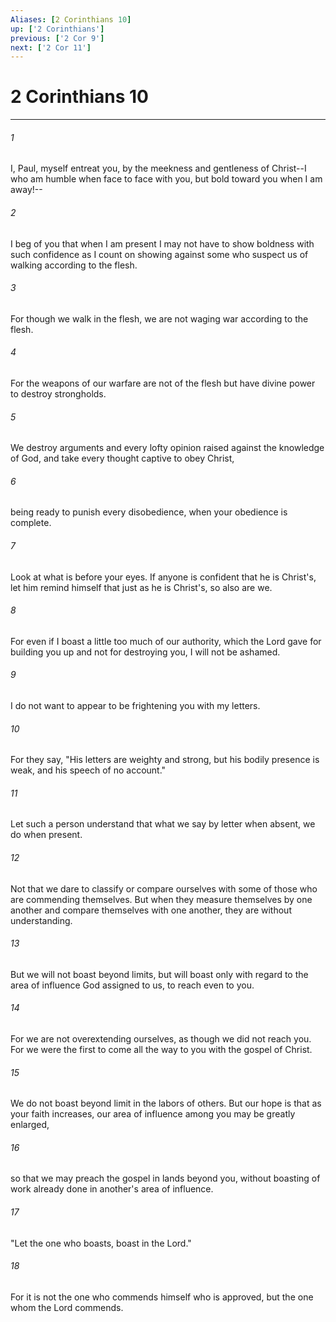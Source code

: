 ```yaml
---
Aliases: [2 Corinthians 10]
up: ['2 Corinthians']
previous: ['2 Cor 9']
next: ['2 Cor 11']
---
```

# 2 Corinthians 10
***



###### 1 
I, Paul, myself entreat you, by the meekness and gentleness of Christ--I who am humble when face to face with you, but bold toward you when I am away!-- 

###### 2 
I beg of you that when I am present I may not have to show boldness with such confidence as I count on showing against some who suspect us of walking according to the flesh. 

###### 3 
For though we walk in the flesh, we are not waging war according to the flesh. 

###### 4 
For the weapons of our warfare are not of the flesh but have divine power to destroy strongholds. 

###### 5 
We destroy arguments and every lofty opinion raised against the knowledge of God, and take every thought captive to obey Christ, 

###### 6 
being ready to punish every disobedience, when your obedience is complete. 

###### 7 
Look at what is before your eyes. If anyone is confident that he is Christ's, let him remind himself that just as he is Christ's, so also are we. 

###### 8 
For even if I boast a little too much of our authority, which the Lord gave for building you up and not for destroying you, I will not be ashamed. 

###### 9 
I do not want to appear to be frightening you with my letters. 

###### 10 
For they say, "His letters are weighty and strong, but his bodily presence is weak, and his speech of no account." 

###### 11 
Let such a person understand that what we say by letter when absent, we do when present. 

###### 12 
Not that we dare to classify or compare ourselves with some of those who are commending themselves. But when they measure themselves by one another and compare themselves with one another, they are without understanding. 

###### 13 
But we will not boast beyond limits, but will boast only with regard to the area of influence God assigned to us, to reach even to you. 

###### 14 
For we are not overextending ourselves, as though we did not reach you. For we were the first to come all the way to you with the gospel of Christ. 

###### 15 
We do not boast beyond limit in the labors of others. But our hope is that as your faith increases, our area of influence among you may be greatly enlarged, 

###### 16 
so that we may preach the gospel in lands beyond you, without boasting of work already done in another's area of influence. 

###### 17 
"Let the one who boasts, boast in the Lord." 

###### 18 
For it is not the one who commends himself who is approved, but the one whom the Lord commends.
